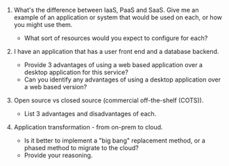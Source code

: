 1. What's the difference between IaaS, PaaS and SaaS.  Give me an example of an application or system that would be used on each, or how you might use them.

    * What sort of resources would you expect to configure for each?

2. I have an application that has a user front end and a database backend.

    * Provide 3 advantages of using a web based application over a desktop application for this service?
    * Can you identify any advantages of using a desktop application over a web based version?

3. Open source vs closed source (commercial off-the-shelf (COTS)).

    * List 3 advantages and disadvantages of each.

4. Application transformation - from on-prem to cloud.

    * Is it better to implement a "big bang" replacement method, or a phased method to migrate to the cloud?
    * Provide your reasoning.
